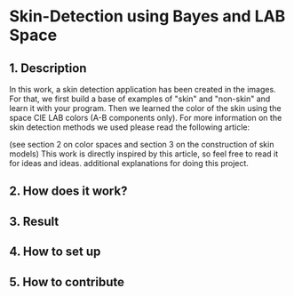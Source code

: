 # Skin-Detection using Bayes and LAB Space
## 1. Description
In this work, a skin detection application has been created in the images. For that,
we first build a base of examples of "skin" and "non-skin" and learn it with
your program. Then we learned the color of the skin using the space
CIE LAB colors (A-B components only).
For more information on the skin detection methods we used please read the following article:

(see section 2 on color spaces and section 3 on the construction of
skin models)
This work is directly inspired by this article, so feel free to read it for ideas and ideas.
additional explanations for doing this project.
## 2. How does it work?


## 3. Result



## 4. How to set up



## 5. How to contribute
